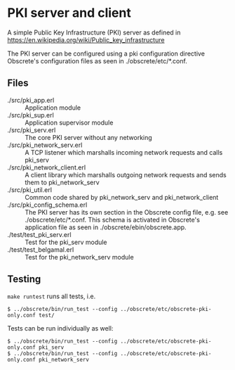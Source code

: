 # PKI server and client 

A simple Public Key Infrastructure (PKI) server as defined in https://en.wikipedia.org/wiki/Public_key_infrastructure

The PKI server can be configured using a pki configuration directive
Obscrete's configuration files as seen in ./obscrete/etc/*.conf.

## Files

<dl>
  <dt>./src/pki_app.erl</dt>
  <dd>Application module</dd>
  <dt>./src/pki_sup.erl</dt>
  <dd>Application supervisor module</dd>
  <dt>./src/pki_serv.erl</dt>
  <dd>The core PKI server without any networking</dd>
  <dt>./src/pki_network_serv.erl</dt>
  <dd>A TCP listener which marshalls incoming network requests and calls pki_serv</dd>
  <dt>./src/pki_network_client.erl</dt>
  <dd>A client library which marshalls outgoing network requests and sends them to pki_network_serv</dd>
  <dt>./src/pki_util.erl</dt>
  <dd>Common code shared by pki_network_serv and pki_network_client</dd>
  <dt>./src/pki_config_schema.erl</dt>
  <dd>The PKI server has its own section in the Obscrete config file, e.g. see ./obscrete/etc/*.conf. This schema is activated in Obscrete's application file as seen in ./obscrete/ebin/obscrete.app.</dd>
  <dt>./test/test_pki_serv.erl</dt>
  <dd>Test for the pki_serv module</dd>
  <dt>./test/test_belgamal.erl</dt>
  <dd>Test for the pki_network_serv module</dd>
</dl>

## Testing

`make runtest` runs all tests, i.e.

```
$ ../obscrete/bin/run_test --config ../obscrete/etc/obscrete-pki-only.conf test/
```

Tests can be run individually as well:

```
$ ../obscrete/bin/run_test --config ../obscrete/etc/obscrete-pki-only.conf pki_serv
$ ../obscrete/bin/run_test --config ../obscrete/etc/obscrete-pki-only.conf pki_network_serv

```
